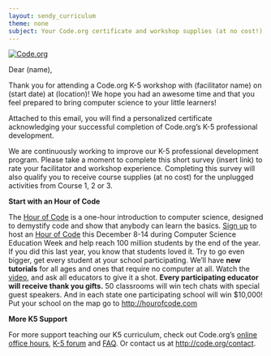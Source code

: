 ```yaml
---
layout: sendy_curriculum
theme: none
subject: Your Code.org certificate and workshop supplies (at no cost!)
---
```


[![Code.org](/images/fit-48/logo.png)](/)


Dear (name),

Thank you for attending a Code.org K-5 workshop with (facilitator name) on (start date) at (location)! We hope you had an awesome time and that you feel prepared to bring computer science to your little learners! 


Attached to this email, you will find a personalized certificate acknowledging your successful completion of Code.org’s K-5 professional development. 


We are continuously working to improve our K-5 professional development program. Please take a moment to complete this short survey (insert link) to rate your facilitator and workshop experience. Completing this survey will also qualify you to receive course supplies (at no cost) for the unplugged activities from Course 1, 2 or 3. 

**Start with an Hour of Code**

The [Hour of Code](http://hourofcode.com) is a one-hour introduction to computer science, designed to demystify code and show that anybody can learn the basics. [Sign up](http://hourofcode.com) to host an [Hour of Code](http://hourofcode.com) this December 8-14 during Computer Science Education Week and help reach 100 million students by the end of the year. If you did this last year, you know that students loved it. Try to go even bigger, get every student at your school participating. We’ll have **new tutorials** for all ages and ones that require no computer at all. Watch the [video](http://hourofcode.com), and ask all educators to give it a shot. **Every participating educator will receive thank you gifts.** 50 classrooms will win tech chats with special guest speakers. And in each state one participating school will win $10,000! Put your school on the map go to <http://hourofcode.com>


**More K5 Support**

For more support teaching our K5 curriculum, check out Code.org’s [online office hours](https://support.code.org/), [K-5 forum](http://code.org/educate/k5/k5officehours) and [FAQ](https://support.code.org/hc/en-us). Or contact us at <http://code.org/contact>.


